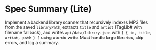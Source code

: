 # Spec Summary (Lite)

Implement a backend library scanner that recursively indexes MP3 files from the saved `libraryPath`, extracts `title` and `artist` (TagLib# with filename fallback), and writes `api/data/library.json` with `[ { id, title, artist, path } ]` using atomic write. Must handle large libraries, skip errors, and log a summary.

